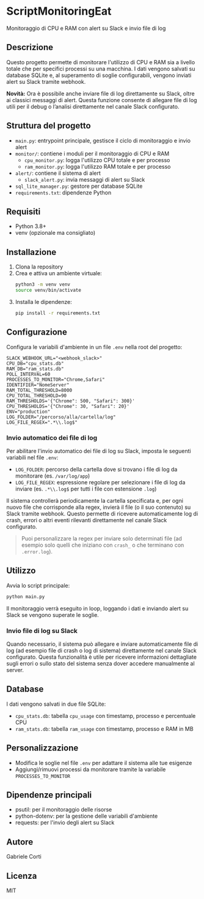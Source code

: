 
# ScriptMonitoringEat

Monitoraggio di CPU e RAM con alert su Slack e invio file di log

## Descrizione

Questo progetto permette di monitorare l'utilizzo di CPU e RAM sia a livello totale che per specifici processi su una macchina. I dati vengono salvati su database SQLite e, al superamento di soglie configurabili, vengono inviati alert su Slack tramite webhook.

**Novità:** Ora è possibile anche inviare file di log direttamente su Slack, oltre ai classici messaggi di alert. Questa funzione consente di allegare file di log utili per il debug o l’analisi direttamente nel canale Slack configurato.

## Struttura del progetto

- `main.py`: entrypoint principale, gestisce il ciclo di monitoraggio e invio alert
- `monitor/`: contiene i moduli per il monitoraggio di CPU e RAM
	- `cpu_monitor.py`: logga l'utilizzo CPU totale e per processo
	- `ram_monitor.py`: logga l'utilizzo RAM totale e per processo
- `alert/`: contiene il sistema di alert
	- `slack_alert.py`: invia messaggi di alert su Slack
- `sql_lite_manager.py`: gestore per database SQLite
- `requirements.txt`: dipendenze Python

## Requisiti

- Python 3.8+
- venv (opzionale ma consigliato)

## Installazione

1. Clona la repository
2. Crea e attiva un ambiente virtuale:
	 ```bash
	 python3 -m venv venv
	 source venv/bin/activate
	 ```
3. Installa le dipendenze:
	 ```bash
	 pip install -r requirements.txt
	 ```


## Configurazione

Configura le variabili d'ambiente in un file `.env` nella root del progetto:

```env
SLACK_WEBHOOK_URL="<webhook_slack>"
CPU_DB="cpu_stats.db"
RAM_DB="ram_stats.db"
POLL_INTERVAL=60
PROCESSES_TO_MONITOR="Chrome,Safari"
IDENTIFIER="NomeServer"
RAM_TOTAL_THRESHOLD=8000
CPU_TOTAL_THRESHOLD=90
RAM_THRESHOLDS='{"Chrome": 500, "Safari": 300}'
CPU_THRESHOLDS='{"Chrome": 30, "Safari": 20}'
ENV="production"
LOG_FOLDER="/percorso/alla/cartella/log"
LOG_FILE_REGEX=".*\\.log$"
```

### Invio automatico dei file di log

Per abilitare l'invio automatico dei file di log su Slack, imposta le seguenti variabili nel file `.env`:

- `LOG_FOLDER`: percorso della cartella dove si trovano i file di log da monitorare (es. `/var/log/app`)
- `LOG_FILE_REGEX`: espressione regolare per selezionare i file di log da inviare (es. `.*\\.log$` per tutti i file con estensione `.log`)

Il sistema controllerà periodicamente la cartella specificata e, per ogni nuovo file che corrisponde alla regex, invierà il file (o il suo contenuto) su Slack tramite webhook. Questo permette di ricevere automaticamente log di crash, errori o altri eventi rilevanti direttamente nel canale Slack configurato.

> Puoi personalizzare la regex per inviare solo determinati file (ad esempio solo quelli che iniziano con `crash_` o che terminano con `.error.log`).

## Utilizzo

Avvia lo script principale:

```bash
python main.py
```

Il monitoraggio verrà eseguito in loop, loggando i dati e inviando alert su Slack se vengono superate le soglie.

### Invio file di log su Slack

Quando necessario, il sistema può allegare e inviare automaticamente file di log (ad esempio file di crash o log di sistema) direttamente nel canale Slack configurato. Questa funzionalità è utile per ricevere informazioni dettagliate sugli errori o sullo stato del sistema senza dover accedere manualmente al server.


## Database

I dati vengono salvati in due file SQLite:
- `cpu_stats.db`: tabella `cpu_usage` con timestamp, processo e percentuale CPU
- `ram_stats.db`: tabella `ram_usage` con timestamp, processo e RAM in MB

## Personalizzazione

- Modifica le soglie nel file `.env` per adattare il sistema alle tue esigenze
- Aggiungi/rimuovi processi da monitorare tramite la variabile `PROCESSES_TO_MONITOR`

## Dipendenze principali

- psutil: per il monitoraggio delle risorse
- python-dotenv: per la gestione delle variabili d'ambiente
- requests: per l'invio degli alert su Slack

## Autore

Gabriele Corti

## Licenza

MIT
